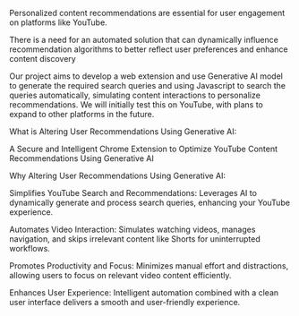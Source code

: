 Personalized content recommendations are essential for user engagement on platforms like YouTube.

There is a need for an automated solution that can dynamically influence recommendation algorithms to better reflect user preferences and enhance content discovery

Our project aims to develop a web extension and use  Generative AI model to generate the required search queries and using Javascript to search the queries automatically, simulating content interactions to personalize recommendations. We will initially test this on YouTube, with plans to expand to other platforms in the future.

What is Altering User Recommendations Using Generative AI:

A Secure and Intelligent Chrome Extension to Optimize YouTube Content Recommendations Using Generative AI

Why Altering User Recommendations Using Generative AI:

Simplifies YouTube Search and Recommendations:
Leverages AI to dynamically generate and process search queries, enhancing your YouTube experience.

Automates Video Interaction:
Simulates watching videos, manages navigation, and skips irrelevant content like Shorts for uninterrupted workflows.

Promotes Productivity and Focus:
Minimizes manual effort and distractions, allowing users to focus on relevant video content efficiently.

Enhances User Experience:
Intelligent automation combined with a clean user interface delivers a smooth and user-friendly experience.

